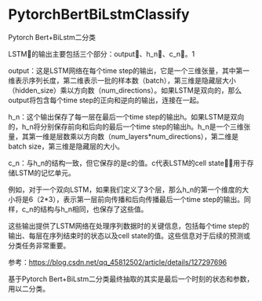 # PytorchBertBiLstmClassify
Pytorch Bert+BiLstm二分类

LSTM的输出主要包括三个部分：output、h_n、c_n。1

output：这是LSTM网络在每个time step的输出，它是一个三维张量，其中第一维表示序列长度，第二维表示一批的样本数（batch），第三维是隐藏层大小（hidden_size）乘以方向数（num_directions）。如果LSTM是双向的，那么output将包含每个time step的正向和逆向的输出，连接在一起。

h_n：这个输出保存了每一层在最后一个time step的输出h。如果LSTM是双向的，h_n将分别保存前向和后向的最后一个time step的输出h。h_n是一个三维张量，其第一维是层数乘以方向数（num_layers*num_directions），第二维是batch size，第三维是隐藏层的大小。

c_n：与h_n的结构一致，但它保存的是c的值。c代表LSTM的cell state，用于存储LSTM的记忆单元。

例如，对于一个双向LSTM，如果我们定义了3个层，那么h_n的第一个维度的大小将是6（2*3），表示第一层前向传播和后向传播最后一个time step的输出。同样，c_n的结构与h_n相同，也保存了这些值。

这些输出提供了LSTM网络在处理序列数据时的关键信息，包括每个time step的输出、每层在序列结束时的状态以及cell state的值。这些信息对于后续的预测或分类任务非常重要。

参考：https://blog.csdn.net/qq_45812502/article/details/127297696

基于Pytorch Bert+BiLstm二分类最终抽取的其实是最后一个时刻的状态和参数，用以二分类。
